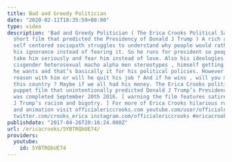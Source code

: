 ```yaml
---
title: Bad and Greedy Politician
date: "2020-02-11T18:35:59+08:00"
type: video
description: 'Bad and Greedy Politician ( The Erica Crooks Political Satire puppet
  short film that predicted the Presidency of Donald J Trump ) A rich and wealthy
  self centered sociopath struggles to understand why people would rather laugh at
  his ignorance instead of fearing it. So he runs for president so people will finally
  take him seriously and fear him instead of love. Also his ideologies for normal
  cisgender heterosexual macho alpha men stereotypes , himself getting away with whatever
  he wants and that’s basically it for his political policies. However will his adviser
  reason with him or will he quit his job ? And if he wins , will you move out of
  this country ? Maybe if we all had his money. The Erica Crooks political satire
  puppet film that unintentionally predicted Donald J Trump’s Presidency. The film
  was completed September 20th 2016. [ warning the film features satire on Donald
  J Trump’s racism and bigotry. ] For more of Erica Crooks hilarious rude adult puppetry
  and animation visit officialericcrooks.com youtube.com/user/officialericcrooks facebook.com/officialericcrooks
  twitter.com/crooks_erica instagram.com/officialericcrooks #ericacrooks #politicalsatire'
publishdate: "2017-04-26T20:16:24.000Z"
url: /ericacrooks/5YBTRQbUE74/
providers:
  youtube:
    id: 5YBTRQbUE74
---
```

